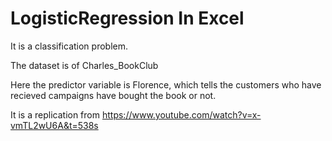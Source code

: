 # LogisticRegression In Excel

It is a classification problem.

The dataset is of Charles_BookClub

Here the predictor variable is Florence, which tells the customers who have recieved campaigns have bought the book or not.

It is a replication from https://www.youtube.com/watch?v=x-vmTL2wU6A&t=538s



